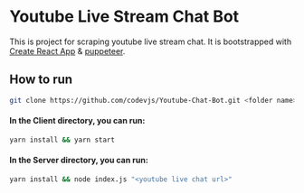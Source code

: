 # Youtube Live Stream Chat Bot

This is project for scraping youtube live stream chat. It is bootstrapped with [Create React App](https://github.com/facebook/create-react-app) & [puppeteer](https://developers.google.com/web/tools/puppeteer). 

## How to run

```sh
git clone https://github.com/codevjs/Youtube-Chat-Bot.git <folder name>
```

#### In the Client directory, you can run:
```sh
yarn install && yarn start
```

#### In the Server directory, you can run:
```sh
yarn install && node index.js "<youtube live chat url>"
```
